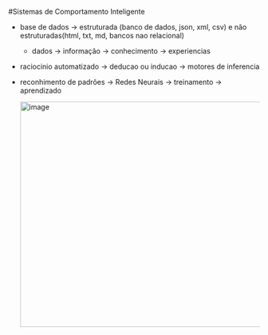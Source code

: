 

#Sistemas de Comportamento Inteligente
 - base de dados -> estruturada (banco de dados, json, xml, csv) e não estruturadas(html, txt, md, bancos nao relacional)
   - dados -> informação -> conhecimento -> experiencias
 - raciocinio automatizado -> deducao ou inducao -> motores de inferencia
 - reconhimento de padrões -> Redes Neurais -> treinamento -> aprendizado


   <img width="826" height="451" alt="image" src="https://github.com/user-attachments/assets/d9bdba54-c1b3-4903-a97d-7c58320ce369" />
